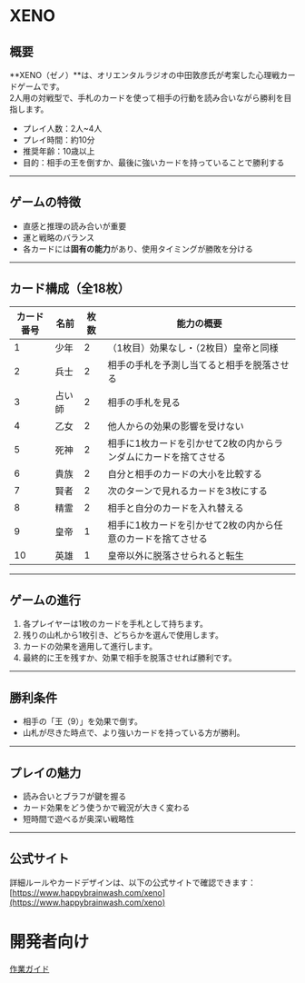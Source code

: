 # XENO

## 概要
**XENO（ゼノ）**は、オリエンタルラジオの中田敦彦氏が考案した心理戦カードゲームです。  
2人用の対戦型で、手札のカードを使って相手の行動を読み合いながら勝利を目指します。

- プレイ人数：2人~4人
- プレイ時間：約10分
- 推奨年齢：10歳以上
- 目的：相手の王を倒すか、最後に強いカードを持っていることで勝利する

---

## ゲームの特徴
- 直感と推理の読み合いが重要
- 運と戦略のバランス
- 各カードには**固有の能力**があり、使用タイミングが勝敗を分ける

---

## カード構成（全18枚）
| カード番号 | 名前   | 枚数 | 能力の概要                         |
|------------|--------|------|------------------------------------|
| 1          | 少年   | 2    | （1枚目）効果なし・（2枚目）皇帝と同様    |
| 2          | 兵士      | 2    | 相手の手札を予測し当てると相手を脱落させる   |
| 3          | 占い師 | 2    | 相手の手札を見る               |
| 4          | 乙女   | 2    | 他人からの効果の影響を受けない　|
| 5          | 死神   | 2    | 相手に1枚カードを引かせて2枚の内からランダムにカードを捨てさせる |
| 6          | 貴族 | 2    | 自分と相手のカードの大小を比較する     |
| 7          | 賢者   | 2    | 次のターンで見れるカードを3枚にする         |
| 8          | 精霊   | 2    | 相手と自分のカードを入れ替える   |
| 9          | 皇帝     | 1    | 相手に1枚カードを引かせて2枚の内から任意のカードを捨てさせる |
| 10          | 英雄     | 1    | 皇帝以外に脱落させられると転生 |

---

## ゲームの進行
1. 各プレイヤーは1枚のカードを手札として持ちます。
2. 残りの山札から1枚引き、どちらかを選んで使用します。
3. カードの効果を適用して進行します。
4. 最終的に王を残すか、効果で相手を脱落させれば勝利です。

---

## 勝利条件
- 相手の「王（9）」を効果で倒す。
- 山札が尽きた時点で、より強いカードを持っている方が勝利。

---

## プレイの魅力
- 読み合いとブラフが鍵を握る
- カード効果をどう使うかで戦況が大きく変わる
- 短時間で遊べるが奥深い戦略性

---

## 公式サイト
詳細ルールやカードデザインは、以下の公式サイトで確認できます：  
[https://www.happybrainwash.com/xeno](https://www.happybrainwash.com/xeno)


# 開発者向け
[作業ガイド](./contribute.md)
